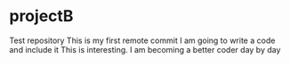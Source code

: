 # projectB
Test repository
This is my first remote commit
I am going to write a code and include it
This is interesting. I am becoming a better coder day by day
